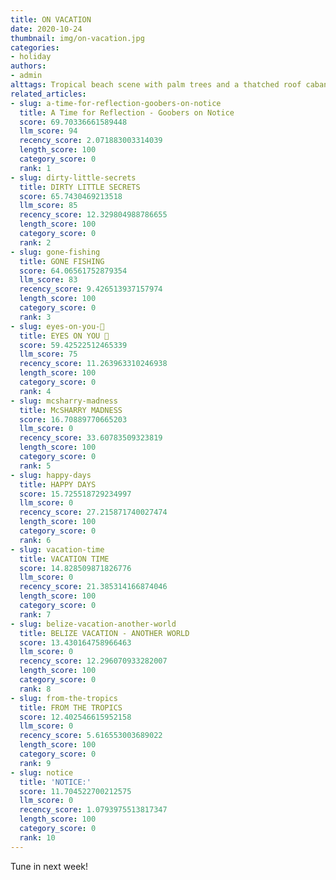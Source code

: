 ```yaml
---
title: ON VACATION
date: 2020-10-24
thumbnail: img/on-vacation.jpg
categories:
- holiday
authors:
- admin
alttags: Tropical beach scene with palm trees and a thatched roof cabana, hinting at next week’s travel destination reveal
related_articles:
- slug: a-time-for-reflection-goobers-on-notice
  title: A Time for Reflection - Goobers on Notice
  score: 69.70336661589448
  llm_score: 94
  recency_score: 2.071883003314039
  length_score: 100
  category_score: 0
  rank: 1
- slug: dirty-little-secrets
  title: DIRTY LITTLE SECRETS
  score: 65.7430469213518
  llm_score: 85
  recency_score: 12.329804988786655
  length_score: 100
  category_score: 0
  rank: 2
- slug: gone-fishing
  title: GONE FISHING
  score: 64.06561752879354
  llm_score: 83
  recency_score: 9.426513937157974
  length_score: 100
  category_score: 0
  rank: 3
- slug: eyes-on-you-👀
  title: EYES ON YOU 👀
  score: 59.42522512465339
  llm_score: 75
  recency_score: 11.263963310246938
  length_score: 100
  category_score: 0
  rank: 4
- slug: mcsharry-madness
  title: McSHARRY MADNESS
  score: 16.70889770665203
  llm_score: 0
  recency_score: 33.60783509323819
  length_score: 100
  category_score: 0
  rank: 5
- slug: happy-days
  title: HAPPY DAYS
  score: 15.725518729234997
  llm_score: 0
  recency_score: 27.215871740027474
  length_score: 100
  category_score: 0
  rank: 6
- slug: vacation-time
  title: VACATION TIME
  score: 14.828509871826776
  llm_score: 0
  recency_score: 21.385314166874046
  length_score: 100
  category_score: 0
  rank: 7
- slug: belize-vacation-another-world
  title: BELIZE VACATION - ANOTHER WORLD
  score: 13.430164758966463
  llm_score: 0
  recency_score: 12.296070933282007
  length_score: 100
  category_score: 0
  rank: 8
- slug: from-the-tropics
  title: FROM THE TROPICS
  score: 12.402546615952158
  llm_score: 0
  recency_score: 5.616553003689022
  length_score: 100
  category_score: 0
  rank: 9
- slug: notice
  title: 'NOTICE:'
  score: 11.704522700212575
  llm_score: 0
  recency_score: 1.0793975513817347
  length_score: 100
  category_score: 0
  rank: 10
---
```

Tune in next week!
